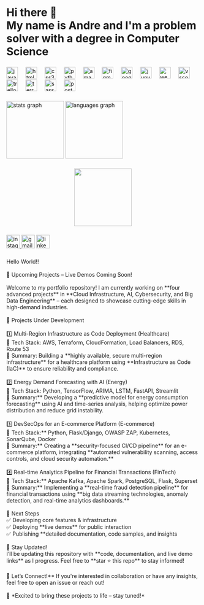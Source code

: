 <h1 align="left">Hi there 👋 <br>My name is Andre and I'm a problem solver with a degree in Computer Science</h1>

###

<div align="left">
  <img src="https://cdn.jsdelivr.net/gh/devicons/devicon/icons/javascript/javascript-original.svg" height="30" alt="javascript logo"  />
  <img width="12" />
  <img src="https://cdn.jsdelivr.net/gh/devicons/devicon/icons/html5/html5-original.svg" height="30" alt="html5 logo"  />
  <img width="12" />
  <img src="https://cdn.jsdelivr.net/gh/devicons/devicon/icons/css3/css3-original.svg" height="30" alt="css3 logo"  />
  <img width="12" />
  <img src="https://cdn.jsdelivr.net/gh/devicons/devicon/icons/python/python-original.svg" height="30" alt="python logo"  />
  <img width="12" />
  <img src="https://cdn.jsdelivr.net/gh/devicons/devicon/icons/amazonwebservices/amazonwebservices-line-wordmark.svg" height="30" alt="amazonwebservices logo"  />
  <img width="12" />
  <img src="https://cdn.jsdelivr.net/gh/devicons/devicon/icons/figma/figma-original.svg" height="30" alt="figma logo"  />
  <img width="12" />
  <img src="https://cdn.jsdelivr.net/gh/devicons/devicon/icons/googlecloud/googlecloud-original.svg" height="30" alt="googlecloud logo"  />
  <img width="12" />
  <img src="https://cdn.jsdelivr.net/gh/devicons/devicon/icons/jupyter/jupyter-original.svg" height="30" alt="jupyter logo"  />
  <img width="12" />
  <img src="https://cdn.jsdelivr.net/gh/devicons/devicon/icons/webflow/webflow-original.svg" height="30" alt="webflow logo"  />
  <img width="12" />
  <img src="https://cdn.jsdelivr.net/gh/devicons/devicon/icons/vscode/vscode-original.svg" height="30" alt="vscode logo"  />
  <img width="12" />
  <img src="https://cdn.jsdelivr.net/gh/devicons/devicon/icons/trello/trello-plain.svg" height="30" alt="trello logo"  />
  <img width="12" />
  <img src="https://cdn.jsdelivr.net/gh/devicons/devicon/icons/terraform/terraform-original.svg" height="30" alt="terraform logo"  />
  <img width="12" />
  <img src="https://cdn.jsdelivr.net/gh/devicons/devicon/icons/sass/sass-original.svg" height="30" alt="sass logo"  />
  <img width="12" />
  <img src="https://cdn.jsdelivr.net/gh/devicons/devicon/icons/postgresql/postgresql-original.svg" height="30" alt="postgresql logo"  />
</div>

###

<div align="left">
  <img src="https://github-readme-stats.vercel.app/api?username=Dre007source&hide_title=false&hide_rank=false&show_icons=true&include_all_commits=true&count_private=true&disable_animations=false&theme=dracula&locale=en&hide_border=false" height="150" alt="stats graph"  />
  <img src="https://github-readme-stats.vercel.app/api/top-langs?username=Dre007source&locale=en&hide_title=false&layout=compact&card_width=320&langs_count=5&theme=dracula&hide_border=false" height="150" alt="languages graph"  />
</div>

###

<div align="center">
  <img height="150" src="https://media4.giphy.com/media/v1.Y2lkPTc5MGI3NjExazgxaTR2Z3N3bjg2enZjazg0YnRyYm5vNjdjcjk4YXNrdDgwZXU3MyZlcD12MV9pbnRlcm5hbF9naWZfYnlfaWQmY3Q9Zw/u1WhXLjwgcXpHJBMRM/giphy.gif"  />
</div>

###

<div align="left">
  <a href="https://www.instagram.com/nobueno.dre/" target="_blank">
    <img src="https://img.shields.io/static/v1?message=Instagram&logo=instagram&label=&color=E4405F&logoColor=white&labelColor=&style=for-the-badge" height="35" alt="instagram logo"  />
  </a>
  <img src="https://img.shields.io/static/v1?message=Gmail&logo=gmail&label=&color=D14836&logoColor=white&labelColor=&style=for-the-badge" height="35" alt="gmail logo"  />
  <a href="www.linkedin.com/in/andreroweops" target="_blank">
    <img src="https://img.shields.io/static/v1?message=LinkedIn&logo=linkedin&label=&color=0077B5&logoColor=white&labelColor=&style=for-the-badge" height="35" alt="linkedin logo"  />
  </a>
</div>

###

<p align="left">Hello World!!<br><br> 🚀 Upcoming Projects – Live Demos Coming Soon!<br><br>Welcome to my portfolio repository! I am currently working on **four advanced projects** in **Cloud Infrastructure, AI, Cybersecurity, and Big Data Engineering** – each designed to showcase cutting-edge skills in high-demand industries.<br><br>🌟 Projects Under Development<br><br>1️⃣ Multi-Region Infrastructure as Code Deployment (Healthcare)<br>🔹 Tech Stack: AWS, Terraform, CloudFormation, Load Balancers, RDS, Route 53  <br>🔹 Summary: Building a **highly available, secure multi-region infrastructure** for a healthcare platform using **Infrastructure as Code (IaC)** to ensure reliability and compliance.<br><br>2️⃣ Energy Demand Forecasting with AI (Energy)<br>🔹 Tech Stack: Python, TensorFlow, ARIMA, LSTM, FastAPI, Streamlit  <br>🔹 Summary:** Developing a **predictive model for energy consumption forecasting** using AI and time-series analysis, helping optimize power distribution and reduce grid instability.<br><br>3️⃣ DevSecOps for an E-commerce Platform (E-commerce)<br>🔹 Tech Stack:** Python, Flask/Django, OWASP ZAP, Kubernetes, SonarQube, Docker  <br>🔹 Summary:** Creating a **security-focused CI/CD pipeline** for an e-commerce platform, integrating **automated vulnerability scanning, access controls, and cloud security automation.**<br><br>4️⃣ Real-time Analytics Pipeline for Financial Transactions (FinTech)<br>🔹 Tech Stack:** Apache Kafka, Apache Spark, PostgreSQL, Flask, Superset  <br>🔹 Summary:** Implementing a **real-time fraud detection pipeline** for financial transactions using **big data streaming technologies, anomaly detection, and real-time analytics dashboards.**<br><br>🎯 Next Steps<br>✅ Developing core features & infrastructure  <br>✅ Deploying **live demos** for public interaction  <br>✅ Publishing **detailed documentation, code samples, and insights  <br><br>📢 Stay Updated!<br>I’ll be updating this repository with **code, documentation, and live demo links** as I progress. Feel free to **star ⭐ this repo** to stay informed!  <br><br>📩 Let’s Connect!** If you're interested in collaboration or have any insights, feel free to open an issue or reach out!<br><br>🚀 *Excited to bring these projects to life – stay tuned!*</p>

###
